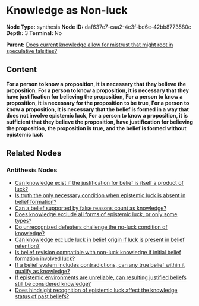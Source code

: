 # Knowledge as Non-luck

**Node Type:** synthesis
**Node ID:** daf637e7-caa2-4c3f-bd6e-42bb8773580c
**Depth:** 3
**Terminal:** No

**Parent:** [Does current knowledge allow for mistrust that might root in speculative falsities?](does-current-knowledge-allow-for-mistrust-that-might-root-in-speculative-falsities-antithesis-6b9bceed-4533-4a3b-acd8-7ddd6533f222.md)

## Content

**For a person to know a proposition, it is necessary that they believe the proposition**, **For a person to know a proposition, it is necessary that they have justification for believing the proposition**, **For a person to know a proposition, it is necessary for the proposition to be true**, **For a person to know a proposition, it is necessary that the belief is formed in a way that does not involve epistemic luck**, **For a person to know a proposition, it is sufficient that they believe the proposition, have justification for believing the proposition, the proposition is true, and the belief is formed without epistemic luck**

## Related Nodes

### Antithesis Nodes

- [Can knowledge exist if the justification for belief is itself a product of luck?](can-knowledge-exist-if-the-justification-for-belief-is-itself-a-product-of-luck-antithesis-ff7b3f03-7157-48c9-a2d4-3e54402d34d1.md)
- [Is truth the only necessary condition when epistemic luck is absent in belief formation?](is-truth-the-only-necessary-condition-when-epistemic-luck-is-absent-in-belief-formation-antithesis-39d7fa6c-12da-4988-b539-fef53cb5068d.md)
- [Can a belief supported by false reasons count as knowledge?](can-a-belief-supported-by-false-reasons-count-as-knowledge-antithesis-2c0deb4b-f00c-4f01-b676-b2414becc006.md)
- [Does knowledge exclude all forms of epistemic luck, or only some types?](does-knowledge-exclude-all-forms-of-epistemic-luck-or-only-some-types-antithesis-220e514b-ce34-4587-8cc7-ee367e50ce21.md)
- [Do unrecognized defeaters challenge the no-luck condition of knowledge?](do-unrecognized-defeaters-challenge-the-no-luck-condition-of-knowledge-antithesis-770502f0-d368-4565-a17a-f4b51280eb29.md)
- [Can knowledge exclude luck in belief origin if luck is present in belief retention?](can-knowledge-exclude-luck-in-belief-origin-if-luck-is-present-in-belief-retention-antithesis-051f3642-3e2a-4c38-880b-e06cf8599a54.md)
- [Is belief revision compatible with non-luck knowledge if initial belief formation involved luck?](is-belief-revision-compatible-with-non-luck-knowledge-if-initial-belief-formation-involved-luck-antithesis-c1757a63-8cf0-4095-adf5-4140e3eb11c3.md)
- [If a belief system includes contradictions, can any true belief within it qualify as knowledge?](if-a-belief-system-includes-contradictions-can-any-true-belief-within-it-qualify-as-knowledge-antithesis-741bc5a2-8805-4c19-82cd-33bc6ddc66a2.md)
- [If epistemic environments are unreliable, can resulting justified beliefs still be considered knowledge?](if-epistemic-environments-are-unreliable-can-resulting-justified-beliefs-still-be-considered-knowledge-antithesis-89b3247c-0865-49a1-b447-07377a44889e.md)
- [Does hindsight recognition of epistemic luck affect the knowledge status of past beliefs?](does-hindsight-recognition-of-epistemic-luck-affect-the-knowledge-status-of-past-beliefs-antithesis-f674b013-f4b4-4d19-aaba-804cdec81167.md)

